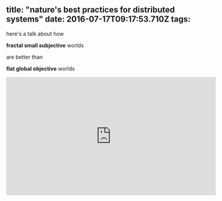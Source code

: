 title: "nature's best practices for distributed systems"
date: 2016-07-17T09:17:53.710Z
tags:
---
here's a talk about how

**fractal small subjective** worlds

are better than

**flat global objective** worlds

<iframe width="560" height="315" src="https://www.youtube.com/embed/EBM8RTlu6lU" frameborder="0" allowfullscreen></iframe>
